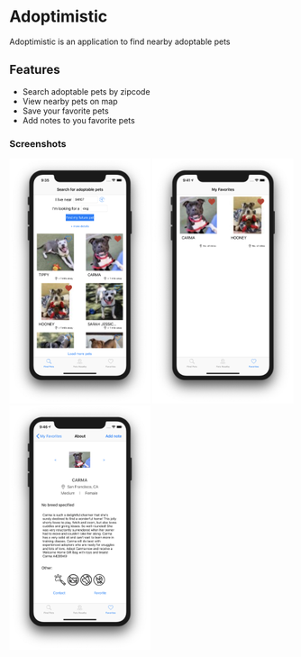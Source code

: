 # Adoptimistic

Adoptimistic is an application to find nearby adoptable pets

## Features

* Search adoptable pets by zipcode 
* View nearby pets on map
* Save your favorite pets
* Add notes to you favorite pets

### Screenshots
<img src="https://github.com/danielaparra/Adoptimistic/blob/master/Adoptimistic/Screenshots/SearchView.png" width="250" /> <img src="https://github.com/danielaparra/Adoptimistic/blob/master/Adoptimistic/Screenshots/Favorites.png" width = 250 /> <img src="https://github.com/danielaparra/Adoptimistic/blob/master/Adoptimistic/Screenshots/PetDetailView.png" width = 250 />
